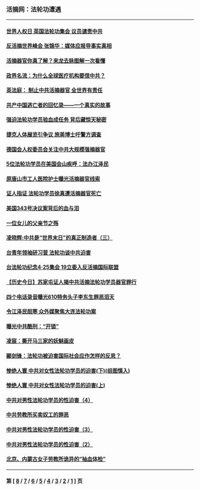 ### 活摘网：法轮功遭遇
---
#### [世界人权日 英国法轮功集会 议员谴责中共](../../pages/nf5881/n13431763.md?12260430) 
#### [反活摘世界峰会 张锦华：媒体应报导事实真相](../../pages/nf5881/n13278502.md?12260430) 
#### [活摘器官你真了解？来龙去脉图解一次看懂](../../pages/nf5881/n13013820.md?12260430) 
#### [政界名流：为什么全球医疗机构要信中共？](../../pages/nf5881/n11945479.md?12260430) 
#### [英法庭： 制止中共活摘器官 全世界有责任](../../pages/nf5881/n11330691.md?12260430) 
#### [共产中国逃亡者的回忆录——一个真实的故事](../../pages/nf5881/n10918649.md?12260430) 
#### [强迫法轮功学员验血成任务 背后藏惊天秘密](../../pages/nf5881/n4252384.md?12260430) 
#### [捷克人体展览引争议 旅美博士吁警方调查](../../pages/nf5881/n9429187.md?12260430) 
#### [德国会人权委员会关注中共大规模强摘器官](../../pages/nf5881/n8418950.md?12260430) 
#### [5位法轮功学员在美国会山疾呼：法办江泽民](../../pages/nf5881/n8101519.md?12260430) 
#### [原唐山市工人医院护士曝光活摘器官线索](../../pages/nf5881/n8076384.md?12260430) 
#### [证人指证 法轮功学员徐真遭活摘器官死亡](../../pages/nf5881/n8042467.md?12260430) 
#### [美国343号决议案背后的血与泪](../../pages/nf5881/n8020684.md?12260430) 
#### [一位女儿的父亲节之殇](../../pages/nf5881/n8014122.md?12260430) 
#### [凌晓辉:中共是“世界末日”的真正制造者（三）](../../pages/nf5881/n4210333.md?12260430) 
#### [台青年领袖研习营 法轮功谈中共迫害](../../pages/nf5881/n4141857.md?12260430) 
#### [台法轮功纪念4‧25集会 19立委入反活摘国际联盟](../../pages/nf5881/n4141821.md?12260430) 
#### [【历史今日】苏家屯证人揭中共活摘法轮功学员器官罪行](../../pages/nf5881/n4135912.md?12260430) 
#### [四个电话录音曝光610特务头子李东生罪恶滔天](../../pages/nf5881/n4040060.md?12260430) 
#### [令江泽民胆寒 众外媒聚焦大连法轮功案](../../pages/nf5881/n3932671.md?12260430) 
#### [曝光中共酷刑：“开锁”](../../pages/nf5881/n3889373.md?12260430) 
#### [凌宸：撕开马三家的妖魅画皮](../../pages/nf5881/n3849369.md?12260430) 
#### [郦剑锋：法轮功被迫害国际社会应作怎样的反思？](../../pages/nf5881/n3824560.md?12260430) 
#### [惨绝人寰 中共对女性法轮功学员的迫害(下)(组图慎入)](../../pages/nf5881/n3816285.md?12260430) 
#### [惨绝人寰 中共对女性法轮功学员的迫害(上)](../../pages/nf5881/n3815374.md?12260430) 
#### [中共对男性法轮功学员的性迫害（4）](../../pages/nf5881/n3769144.md?12260430) 
#### [中共劳教所买卖奴工的罪恶](../../pages/nf5881/n3769378.md?12260430) 
#### [中共对男性法轮功学员的性迫害（3）](../../pages/nf5881/n3768231.md?12260430) 
#### [中共对男性法轮功学员的性迫害（2）](../../pages/nf5881/n3767211.md?12260430) 
#### [北京、内蒙古女子劳教所诡异的“抽血体检”](../../pages/nf5881/n3753158.md?12260430) 

---
#### 第 [ [8](./8.md?12260430) / [7](./7.md?12260430) / [6](./6.md?12260430) / [5](./5.md?12260430) / [4](./4.md?12260430) / [3](./3.md?12260430) / [2](./2.md?12260430) / [1](./1.md?12260430) ] 页
